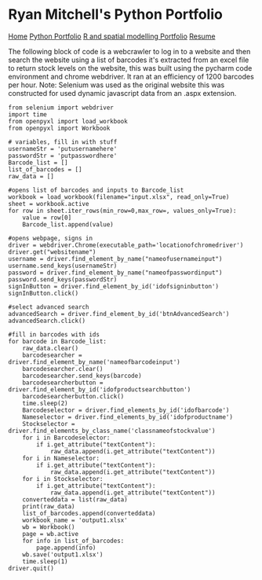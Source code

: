 # Ryan Mitchell's Python Portfolio
[Home](index.md)    [Python Portfolio](python.md)   [R and spatial modelling Portfolio](R.md)   [Resume](resume.md)

The following block of code is a webcrawler to log in to a website and then search the website using a list of barcodes it's extracted from an excel file to return stock levels on the website, this was built using the pycharm code environment and chrome webdriver. It ran at an efficiency of 1200 barcodes per hour.
Note: Selenium was used as the original website this was constructed for used dynamic javascript data from an .aspx extension.
```python3
from selenium import webdriver
import time
from openpyxl import load_workbook
from openpyxl import Workbook

# variables, fill in with stuff
usernameStr = 'putusernamehere'
passwordStr = 'putpasswordhere'
Barcode_list = []
list_of_barcodes = []
raw_data = []

#opens list of barcodes and inputs to Barcode_list
workbook = load_workbook(filename="input.xlsx", read_only=True)
sheet = workbook.active
for row in sheet.iter_rows(min_row=0,max_row=, values_only=True):
    value = row[0]
    Barcode_list.append(value)

#opens webpage, signs in
driver = webdriver.Chrome(executable_path='locationofchromedriver')
driver.get("websitename")
username = driver.find_element_by_name("nameofusernameinput")
username.send_keys(usernameStr)
password = driver.find_element_by_name("nameofpasswordinput")
password.send_keys(passwordStr)
signInButton = driver.find_element_by_id('idofsigninbutton')
signInButton.click()

#select advanced search
advancedSearch = driver.find_element_by_id('btnAdvancedSearch')
advancedSearch.click()

#fill in barcodes with ids
for barcode in Barcode_list:
    raw_data.clear()
    barcodesearcher = driver.find_element_by_name('nameofbarcodeinput')
    barcodesearcher.clear()
    barcodesearcher.send_keys(barcode)
    barcodesearcherbutton = driver.find_element_by_id('idofproductsearchbutton')
    barcodesearcherbutton.click()
    time.sleep(2)
    Barcodeselector = driver.find_elements_by_id('idofbarcode')
    Nameselector = driver.find_elements_by_id('idofproductname')
    Stockselector = driver.find_elements_by_class_name('classnameofstockvalue')
    for i in Barcodeselector:
        if i.get_attribute("textContent"):
            raw_data.append(i.get_attribute("textContent"))
    for i in Nameselector:
        if i.get_attribute("textContent"):
            raw_data.append(i.get_attribute("textContent"))
    for i in Stockselector:
        if i.get_attribute("textContent"):
            raw_data.append(i.get_attribute("textContent"))
    converteddata = list(raw_data)
    print(raw_data)
    list_of_barcodes.append(converteddata)
    workbook_name = 'output1.xlsx'
    wb = Workbook()
    page = wb.active
    for info in list_of_barcodes:
        page.append(info)
    wb.save('output1.xlsx')
    time.sleep(1)
driver.quit()
```

